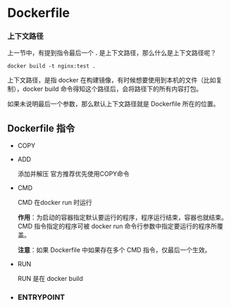# Dockerfile

### 上下文路径

上一节中，有提到指令最后一个 **.** 是上下文路径，那么什么是上下文路径呢？

```shell
docker build -t nginx:test .
```

上下文路径，是指 docker 在构建镜像，有时候想要使用到本机的文件（比如复制），docker build 命令得知这个路径后，会将路径下的所有内容打包。

如果未说明最后一个参数，那么默认上下文路径就是 Dockerfile 所在的位置。

## Dockerfile 指令

- COPY

- ADD

  添加并解压 官方推荐优先使用COPY命令

- CMD

  CMD 在docker run 时运行

  

  **作用**：为启动的容器指定默认要运行的程序，程序运行结束，容器也就结束。CMD 指令指定的程序可被 docker run 命令行参数中指定要运行的程序所覆盖。

  

  **注意**：如果 Dockerfile 中如果存在多个 CMD 指令，仅最后一个生效。

- RUN

  RUN 是在 docker build

- ### ENTRYPOINT

  